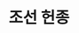 ---
layout: hubs
key: Q484966
title: 조선 헌종
name: 조선 헌종
image: 
description: 24th King of Joseon Dynasty in Korean history
score: 3.759940342279902e-05
degree: 6
---